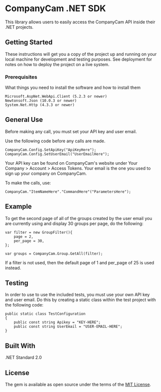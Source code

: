 # CompanyCam .NET SDK

This library allows users to easily access the CompanyCam API inside their .NET projects.

## Getting Started

These instructions will get you a copy of the project up and running on your local machine for development and testing purposes. See deployment for notes on how to deploy the project on a live system.

### Prerequisites

What things you need to install the software and how to install them

```
Microsoft.AspNet.WebApi.Client (5.2.3 or newer)
Newtonsoft.Json (10.0.3 or newer)
System.Net.Http (4.3.3 or newer)
```


## General Use

Before making any call, you must set your API key and user email.

Use the following code before any calls are made.

```
CompanyCam.Config.SetApiKey("ApiKeyHere");
CompanyCam.Config.SetUserEmail("UserEmailHere");
```

Your API key can be found on CompanyCam's website under Your Company > Account > Access Tokens.
Your email is the one you used to sign up your company on CompanyCam.

To make the calls, use:

```
CompanyCam."ItemNameHere"."CommandHere"("ParametersHere");
```


## Example

To get the second page of all of the groups created by the user email you are currently using and display 30 groups per page, do the following:

```
var filter = new GroupFilter(){
	page = 2,
	per_page = 30,
};

var groups = CompanyCam.Group.GetAll(filter);
```

If a filter is not used, then the default page of 1 and per_page of 25 is used instead.


## Testing

In order to use to use the included tests, you must use your own API key and user email.
Do this by creating a static class within the test project with the following code:

```
public static class TestConfiguration
{
    public const string Apikey = "KEY-HERE";
    public const string UserEmail = "USER-EMAIL-HERE";
}
```


## Built With

.NET Standard 2.0


## License

The gem is available as open source under the terms of the [MIT License](https://opensource.org/licenses/MIT).

